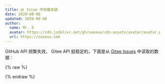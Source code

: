 ```yaml
---
title: 从 Issue 中加载友链
date: 2020-08-08
updated: 2020-08-08
author:
  name: Mr. X
  avatar: https://cdn.jsdelivr.net/gh/xaoxuu/cdn-assets/avatar/avatar.png
  url: https://xaoxuu.com
---
```


GitHub API 频繁失效， Gitee API 挺稳定的，下面是从 [Gitee Issues](https://gitee.com/xaoxuu/friends/issues/) 中读取的数据：

<div class="btns circle grid5 friends"><div class="loading"><i class="fa fa-cog fa-2x fa-spin"></i></div></div>

{% raw %}
<script>
function loadFriends() {
  $.get("https://gitee.com/api/v5/repos/xaoxuu/friends/issues?state=open&labels=active&sort=updated&direction=desc&page=1&per_page=100",function(data, status) {
    if (data.length > 0) {
      for (i = 0; i < data.length; i++) {
        let imgTag = '<img src="' + data[i].avatar_url + '>';
        let aTag = '<a class="button" target="_blank" rel="external nofollow noopener noreferrer" href="' + data[i].title + '">' + '<img no-lazy src="' + data[i].user.avatar_url + '">' + data[i].body + '</a>';
        $('.btns.friends').append(aTag);
      }
    }
    $('.btns.friends .loading').remove();
  });
}
document.addEventListener('DOMContentLoaded', function () {
  loadFriends();
});
window.onload = function () {
loadFriends();
}
</script>
{% endraw %}
